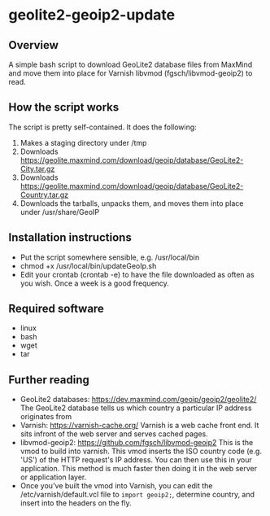 # geolite2-geoip2-update

## Overview 

A simple bash script to download GeoLite2 database files from MaxMind and move them into place for Varnish libvmod (fgsch/libvmod-geoip2) to read.

## How the script works

The script is pretty self-contained. It does the following:

1. Makes a staging directory under /tmp
2. Downloads https://geolite.maxmind.com/download/geoip/database/GeoLite2-City.tar.gz
3. Downloads https://geolite.maxmind.com/download/geoip/database/GeoLite2-Country.tar.gz
4. Downloads the tarballs, unpacks them, and moves them into place under /usr/share/GeoIP

## Installation instructions

* Put the script somewhere sensible, e.g. /usr/local/bin
* chmod +x /usr/local/bin/updateGeoIp.sh
* Edit your crontab (crontab -e) to have the file downloaded as often as you wish. Once a week is a good frequency.

## Required software

* linux
* bash
* wget
* tar

## Further reading

* GeoLite2 databases: https://dev.maxmind.com/geoip/geoip2/geolite2/
  The GeoLite2 database tells us which country a particular IP address originates from
* Varnish: https://varnish-cache.org/
  Varnish is a web cache front end. It sits infront of the web server and serves cached pages. 
* libvmod-geoip2: https://github.com/fgsch/libvmod-geoip2
  This is the vmod to build into varnish. This vmod inserts the ISO country code (e.g. 'US') of the HTTP request's IP address. You can then use this in your application. This method is much faster then doing it in the web server or application layer.
* Once you've built the vmod into Varnish, you can edit the /etc/varnish/default.vcl file to `import geoip2;`, determine country, and insert into the headers on the fly.
